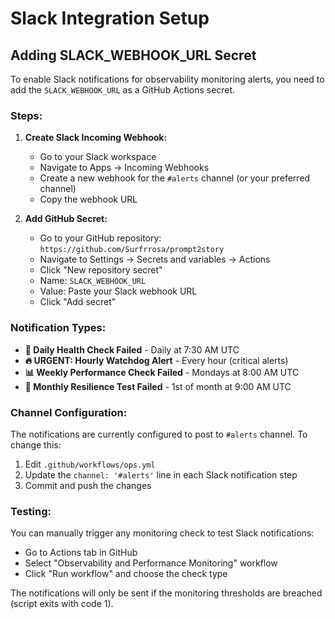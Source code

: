 # Slack Integration Setup

## Adding SLACK_WEBHOOK_URL Secret

To enable Slack notifications for observability monitoring alerts, you need to add the `SLACK_WEBHOOK_URL` as a GitHub Actions secret.

### Steps:

1. **Create Slack Incoming Webhook:**
   - Go to your Slack workspace
   - Navigate to Apps → Incoming Webhooks
   - Create a new webhook for the `#alerts` channel (or your preferred channel)
   - Copy the webhook URL

2. **Add GitHub Secret:**
   - Go to your GitHub repository: `https://github.com/Surfrrosa/prompt2story`
   - Navigate to Settings → Secrets and variables → Actions
   - Click "New repository secret"
   - Name: `SLACK_WEBHOOK_URL`
   - Value: Paste your Slack webhook URL
   - Click "Add secret"

### Notification Types:

- **🚨 Daily Health Check Failed** - Daily at 7:30 AM UTC
- **🔥 URGENT: Hourly Watchdog Alert** - Every hour (critical alerts)
- **📊 Weekly Performance Check Failed** - Mondays at 8:00 AM UTC  
- **🧪 Monthly Resilience Test Failed** - 1st of month at 9:00 AM UTC

### Channel Configuration:

The notifications are currently configured to post to `#alerts` channel. To change this:
1. Edit `.github/workflows/ops.yml`
2. Update the `channel: '#alerts'` line in each Slack notification step
3. Commit and push the changes

### Testing:

You can manually trigger any monitoring check to test Slack notifications:
- Go to Actions tab in GitHub
- Select "Observability and Performance Monitoring" workflow
- Click "Run workflow" and choose the check type

The notifications will only be sent if the monitoring thresholds are breached (script exits with code 1).
